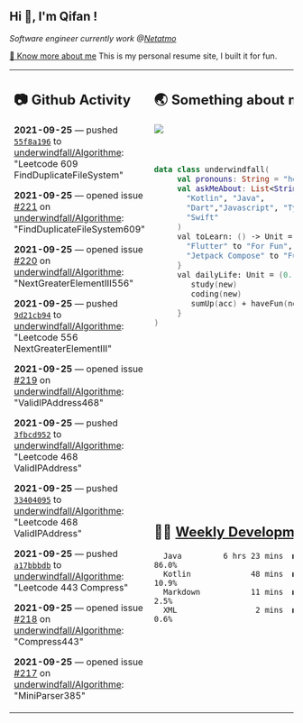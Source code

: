 <h2> Hi 👋, I'm Qifan ! </h2>
<p><em>Software engineer currently work @<a href="https://www.netatmo.com">Netatmo</a>
</em></p><p><a href="https://qifanyang.com/resume" target="_blank"> 🔭 Know more about me</a> This is my personal resume site, I built it for fun.</p>
<table><tr><td valign="top" rowspan="2">

 ## 📷 Github Activity
 <!-- githubActivity starts -->
  **2021-09-25** — pushed [`55f8a196`](https://github.com/underwindfall/Algorithme/commit/55f8a1963d6295cf9bee18805614549eab277b5e) to [underwindfall/Algorithme](https://api.github.com/repos/underwindfall/Algorithme): "Leetcode 609 FindDuplicateFileSystem"

  **2021-09-25** — opened issue [#221](https://api.github.com/repos/underwindfall/Algorithme/issues/221) on [underwindfall/Algorithme](https://api.github.com/repos/underwindfall/Algorithme): "FindDuplicateFileSystem609"

  **2021-09-25** — opened issue [#220](https://api.github.com/repos/underwindfall/Algorithme/issues/220) on [underwindfall/Algorithme](https://api.github.com/repos/underwindfall/Algorithme): "NextGreaterElementIII556"

  **2021-09-25** — pushed [`9d21cb94`](https://github.com/underwindfall/Algorithme/commit/9d21cb9485ea4b26ff746831a517b8cfcf04b67b) to [underwindfall/Algorithme](https://api.github.com/repos/underwindfall/Algorithme): "Leetcode 556 NextGreaterElementIII"

  **2021-09-25** — opened issue [#219](https://api.github.com/repos/underwindfall/Algorithme/issues/219) on [underwindfall/Algorithme](https://api.github.com/repos/underwindfall/Algorithme): "ValidIPAddress468"

  **2021-09-25** — pushed [`3fbcd952`](https://github.com/underwindfall/Algorithme/commit/3fbcd952bb5fb3a000e2c8362321fd7050c1b028) to [underwindfall/Algorithme](https://api.github.com/repos/underwindfall/Algorithme): "Leetcode 468 ValidIPAddress"

  **2021-09-25** — pushed [`33404095`](https://github.com/underwindfall/Algorithme/commit/3340409573c68769f821d96a1a51ae93bdaf5852) to [underwindfall/Algorithme](https://api.github.com/repos/underwindfall/Algorithme): "Leetcode 468 ValidIPAddress"

  **2021-09-25** — pushed [`a17bbbdb`](https://github.com/underwindfall/Algorithme/commit/a17bbbdb8c6e448f576c4eb218821ecbdfe7b298) to [underwindfall/Algorithme](https://api.github.com/repos/underwindfall/Algorithme): "Leetcode 443 Compress"

  **2021-09-25** — opened issue [#218](https://api.github.com/repos/underwindfall/Algorithme/issues/218) on [underwindfall/Algorithme](https://api.github.com/repos/underwindfall/Algorithme): "Compress443"

  **2021-09-25** — opened issue [#217](https://api.github.com/repos/underwindfall/Algorithme/issues/217) on [underwindfall/Algorithme](https://api.github.com/repos/underwindfall/Algorithme): "MiniParser385"
 <!-- githubActivity ends -->
 </td><td valign="top">

 ## 🌏 Something about me
 <!-- profile starts -->
 <a href="https://github.com/underwindfall" width="100%">
   <img src="https://activity-graph.herokuapp.com/graph?username=underwindfall&theme=react-dark&hide_border=true&bg_color=00000000&color=BDDFFF&line=6E93B5&point=BDDFFF"/>
 </a>
 <br/>
 <br/>
 <br/>

 ```kotlin
 data class underwindfall(
      val pronouns: String = "he|him",
      val askMeAbout: List<String> = listOf(
        "Kotlin", "Java",
        "Dart","Javascript", "Typescript",
        "Swift"
      )
      val toLearn: () -> Unit = {
        "Flutter" to "For Fun",
        "Jetpack Compose" to "Future"
      }
      val dailyLife: Unit = (0..end).reduce { acc, new ->
         study(new)
         coding(new)
         sumUp(acc) + haveFun(new)
      }
 )
 ```
 <!-- profile ends -->
 </td></tr><tr><td valign="top">

 ## 🏊‍♂️ <a href="https://gist.github.com/underwindfall/377ee88ba1fabd1e93516e48ca9c61eb" target="_blank">Weekly Development Breakdown</a>
  <!-- codeTime starts -->
  ```text
    Java         6 hrs 23 mins  ■■■■■■■■■■■■■■■■■■■■■■■■  86.0%
    Kotlin             48 mins  ■■■■■■□□□□□□□□□□□□□□□□□□  10.9%
    Markdown           11 mins  ■■■■□□□□□□□□□□□□□□□□□□□□   2.5%
    XML                 2 mins  ■■■▥□□□□□□□□□□□□□□□□□□□□   0.6%
  ```
  <!-- codeTime starts -->
  </td></tr></table>